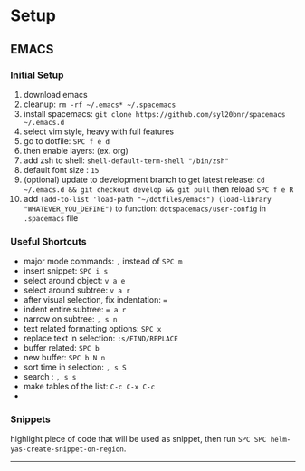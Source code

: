 # Setup

## EMACS

### Initial Setup
1. download emacs
1. cleanup: `rm -rf ~/.emacs* ~/.spacemacs`
1. install spacemacs: `git clone https://github.com/syl20bnr/spacemacs ~/.emacs.d`
1. select vim style, heavy with full features
1. go to dotfile: `SPC f e d`
1. then enable layers: (ex. org)
1. add zsh to shell: `shell-default-term-shell "/bin/zsh"`
1. default font size : `15`
1. (optional) update to development branch to get latest release: `cd ~/.emacs.d && git checkout develop && git pull` then reload `SPC f e R`
1. add `(add-to-list 'load-path "~/dotfiles/emacs") (load-library "WHATEVER_YOU_DEFINE")` to function: `dotspacemacs/user-config` in `.spacemacs` file

### Useful Shortcuts
- major mode commands: `,` instead of `SPC m`
- insert snippet: `SPC i s`
- select around object: `v a e`
- select around subtree: `v a r`
- after visual selection, fix indentation: `=`
- indent entire subtree: `= a r`
- narrow on subtree: `, s n`
- text related formatting options: `SPC x`
- replace text in selection: `:s/FIND/REPLACE`
- buffer related: `SPC b`
- new buffer: `SPC b N n`
- sort time in selection: `, s S`
- search : `, s s`
- make tables of the list: `C-c C-x C-c`
- 



### Snippets
highlight piece of code that will be used as snippet, then run `SPC SPC helm-yas-create-snippet-on-region`.

--------------------------------------------------------------------
